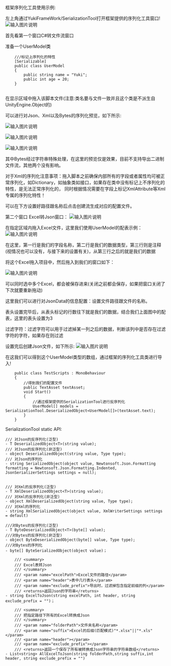 框架序列化工具使用示例:

左上角通过YukiFrameWork/SerializationTool打开框架提供的序列化工具窗口!
![输入图片说明](Texture/1.png)

首先看第一个窗口C#转文件流窗口

准备一个UserModel类

```
	///标记上序列化的特性
	[Serializable]
	public class UserModel
	{
		public string name = "Yuki";
		public int age = 20;
	}


```

在显示区域中拖入该脚本文件(注意:类名要与文件一致并且这个类是不派生自UnityEngine.Object的)

可以进行对Json、Xml以及Bytes的序列化预览，如下所示:

![输入图片说明](Texture/2.png)

![输入图片说明](Texture/3.png)

![输入图片说明](Texture/4.png)


其中Bytes经过字符串特殊处理，在这里的预览仅是效果，目前不支持导出二进制文件流，其他两个没有影响。

对于Xml的序列化注意事项：拖入脚本之前确保内部所有的字段或者属性均可被正常序列化，如Dictionary，如抽象类如接口，如果存在类中没有标记上不序列化的特性，是无法正常序列化的，
同时根据情况需要在字段上标记XmlAttribute等Xml专属的序列化特性！

可以在下方设置好路径跟名称后点击创建流生成对应的配置文件。

第二个窗口 Excel转Json窗口：
![输入图片说明](Texture/5.png)

在指定区域内拖入Excel文件，这里我们使用UserModel的配表示例：
![输入图片说明](Texture/6.png)

在这里，第一行是我们的字段名称，第二行是我们的数据类型，第三行则是注释(视情况也可以没有，与接下来的设置有关)，从第三行之后的就是我们的数据

将这个Excel拖入项目中，然后拖入到我们的窗口如下：

![输入图片说明](Texture/7.png)

可以同时选中多个Excel，都会被保存进来(关闭之前都会保存，如果把窗口关闭了下次就要重新拖动)

这里我们可以进行对JsonData的信息配置：设置文件路径跟文件的名称。

表头设置完毕后，从表头标记的行数往下就是我们的数据，结合我们上面图中的配表，这里的表头设置为3

过滤字符：过滤字符可以用于过滤掉某一列之后的数据，判断该列中是否存在过滤字符的字符，如果存在则过滤

设置完后创建Json文件，如下所示:
![输入图片说明](Texture/8.png)

在这我们可以得到这个UserModel类型的数组，通过框架的序列化工具类进行导入!

```
	public class TestScripts : MonoBehaviour
    {
		//得到我们的配置文件
        public TextAsset textAsset;
        void Start()
        {
			//通过框架提供的SerializationTool进行反序列化
            UserModel[] models = SerializationTool.DeserializedObject<UserModel[]>(textAsset.text);
        }
    }
```

SerializationTool static API:

	/// 对Json的反序列化(泛型)
	- T DeserializedObject<T>(string value);
	/// 对Json的反序列化(非泛型)
	- object DeserializedObject(string value, Type type);
	/// 对Json的序列化
	- string SerializedObject(object value, Newtonsoft.Json.Formatting formatting = Newtonsoft.Json.Formatting.Indented, JsonSerializerSettings settings = null);


	/// 对Xml的反序列化(泛型)
	- T XmlDeserializedObject<T>(string value);
	/// 对Xml的反序列化(非泛型)
	- object XmlDeserializedObject(string value, Type type);
	/// 对Xml的序列化
	- string XmlSerializedObject(object value, XmlWriterSettings settings = default)

	///对Bytes的反序列化(泛型)
	- T ByteDeserializedObject<T>(byte[] value);
	///对Bytes的反序列化(非泛型)
	- object ByteDeserializedObject(byte[] value, Type type);
	///对Bytes的序列化
	- byte[] ByteSerializedObject(object value)；
	
		/// <summary>
        /// Excel表转Json
        /// </summary>
        /// <param name="excelPath">Excel文件的路径</param>     
        /// <param name="header">表中几行表头</param>
        /// <param name="exclude_prefix">导出时，过滤掉包含指定前缀的列</param>
        /// <returns>返回Json的字符串</returns>
	- string ExcelToJson(string excelPath, int header, string exclude_prefix = "")；

		/// <summary>
        /// 把指定路径下所有的Excel转换成Json
        /// </summary>
        /// <param name="folderPath">文件夹名称</param>
        /// <param name="suffix">Excel的后缀(匹配模式)"*.xlsx"||"*.xls"</param>
        /// <param name="header"></param>
        /// <param name="exclude_prefix"></param>
        /// <returns>返回一个保存了所有被转换成Json字符串的字符串数组</returns>
	- List<string> AllExcelToJson(string folderPath,string suffix,int header, string exclude_prefix = "")



	